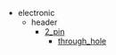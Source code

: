 * electronic
  * header
    * [2_pin](electronic/header/2_pin)
      * [through_hole](electronic/header/2_pin/through_hole)
